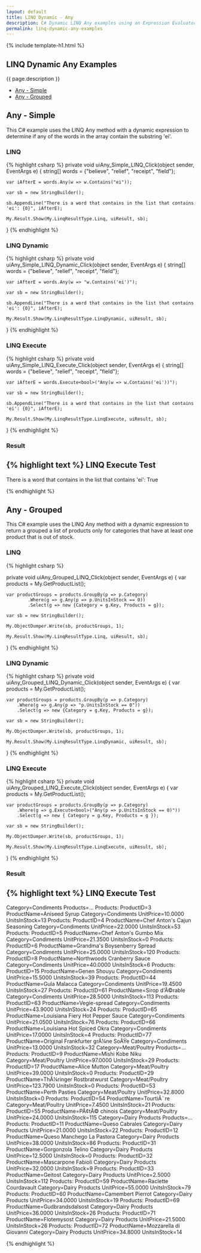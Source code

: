 ```yaml
---
layout: default
title: LINQ Dynamic - Any
description: C# Dynamic LINQ Any examples using an Expression Evaluator.
permalink: linq-dynamic-any-examples
---
```


{% include template-h1.html %}

## LINQ Dynamic Any Examples
{{ page.description }}

- [Any - Simple](#any---simple)
- [Any - Grouped](#any---grouped)

## Any - Simple
This C# example uses the LINQ Any method with a dynamic expression to determine if any of the words in the array contain the substring 'ei'.

### LINQ
{% highlight csharp %}
private void uiAny_Simple_LINQ_Click(object sender, EventArgs e)
{
	string[] words = {"believe", "relief", "receipt", "field"};

	var iAfterE = words.Any(w => w.Contains("ei"));

	var sb = new StringBuilder();

	sb.AppendLine("There is a word that contains in the list that contains 'ei': {0}", iAfterE);

	My.Result.Show(My.LinqResultType.Linq, uiResult, sb);
}
{% endhighlight %}

### LINQ Dynamic
{% highlight csharp %}
private void uiAny_Simple_LINQ_Dynamic_Click(object sender, EventArgs e)
{
	string[] words = {"believe", "relief", "receipt", "field"};

	var iAfterE = words.Any(w => "w.Contains('ei')");

	var sb = new StringBuilder();

	sb.AppendLine("There is a word that contains in the list that contains 'ei': {0}", iAfterE);

	My.Result.Show(My.LinqResultType.LinqDynamic, uiResult, sb);
}
{% endhighlight %}

### LINQ Execute
{% highlight csharp %}
private void uiAny_Simple_LINQ_Execute_Click(object sender, EventArgs e)
{
	string[] words = {"believe", "relief", "receipt", "field"};

	var iAfterE = words.Execute<bool>("Any(w => w.Contains('ei'))");

	var sb = new StringBuilder();

	sb.AppendLine("There is a word that contains in the list that contains 'ei': {0}", iAfterE);

	My.Result.Show(My.LinqResultType.LinqExecute, uiResult, sb);
}
{% endhighlight %}

### Result
{% highlight text %}
LINQ Execute Test
------------------------------
There is a word that contains in the list that contains 'ei': True

{% endhighlight %}

## Any - Grouped
This C# example uses the LINQ Any method with a dynamic expression to return a grouped a list of products only for categories that have at least one product that is out of stock.

### LINQ
{% highlight csharp %}

private void uiAny_Grouped_LINQ_Click(object sender, EventArgs e)
{
	var products = My.GetProductList();

	var productGroups = products.GroupBy(p => p.Category)
			.Where(g => g.Any(p => p.UnitsInStock == 0))
			.Select(g => new {Category = g.Key, Products = g});

	var sb = new StringBuilder();

	My.ObjectDumper.Write(sb, productGroups, 1);

	My.Result.Show(My.LinqResultType.Linq, uiResult, sb);
}
{% endhighlight %}

### LINQ Dynamic
{% highlight csharp %}
private void uiAny_Grouped_LINQ_Dynamic_Click(object sender, EventArgs e)
{
	var products = My.GetProductList();

	var productGroups = products.GroupBy(p => p.Category)
		.Where(g => g.Any(p => "p.UnitsInStock == 0"))
		.Select(g => new {Category = g.Key, Products = g});

	var sb = new StringBuilder();

	My.ObjectDumper.Write(sb, productGroups, 1);

	My.Result.Show(My.LinqResultType.LinqDynamic, uiResult, sb);
}
{% endhighlight %}

### LINQ Execute
{% highlight csharp %}
private void uiAny_Grouped_LINQ_Execute_Click(object sender, EventArgs e)
{
	var products = My.GetProductList();

	var productGroups = products.GroupBy(p => p.Category)
		.Where(g => g.Execute<bool>("Any(p => p.UnitsInStock == 0)"))
		.Select(g => new { Category = g.Key, Products = g });

	var sb = new StringBuilder();

	My.ObjectDumper.Write(sb, productGroups, 1);

	My.Result.Show(My.LinqResultType.LinqExecute, uiResult, sb);
}
{% endhighlight %}

### Result
{% highlight text %}
LINQ Execute Test
------------------------------
Category=Condiments    Products=... 
  Products: ProductID=3  ProductName=Aniseed Syrup      Category=Condiments    UnitPrice=10.0000      UnitsInStock=13 
  Products: ProductID=4  ProductName=Chef Anton's Cajun Seasoning        Category=Condiments    UnitPrice=22.0000      UnitsInStock=53 
  Products: ProductID=5  ProductName=Chef Anton's Gumbo Mix      Category=Condiments    UnitPrice=21.3500      UnitsInStock=0 
  Products: ProductID=6  ProductName=Grandma's Boysenberry Spread        Category=Condiments    UnitPrice=25.0000      UnitsInStock=120 
  Products: ProductID=8  ProductName=Northwoods Cranberry Sauce  Category=Condiments    UnitPrice=40.0000      UnitsInStock=6 
  Products: ProductID=15  ProductName=Genen Shouyu        Category=Condiments    UnitPrice=15.5000      UnitsInStock=39 
  Products: ProductID=44  ProductName=Gula Malacca        Category=Condiments    UnitPrice=19.4500      UnitsInStock=27 
  Products: ProductID=61  ProductName=Sirop d'Ã©rable      Category=Condiments    UnitPrice=28.5000      UnitsInStock=113 
  Products: ProductID=63  ProductName=Vegie-spread        Category=Condiments    UnitPrice=43.9000      UnitsInStock=24 
  Products: ProductID=65  ProductName=Louisiana Fiery Hot Pepper Sauce    Category=Condiments    UnitPrice=21.0500      UnitsInStock=76 
  Products: ProductID=66  ProductName=Louisiana Hot Spiced Okra  Category=Condiments    UnitPrice=17.0000      UnitsInStock=4 
  Products: ProductID=77  ProductName=Original Frankfurter grÃ¼ne SoÃŸe    Category=Condiments    UnitPrice=13.0000      UnitsInStock=32 
Category=Meat/Poultry  Products=... 
  Products: ProductID=9  ProductName=Mishi Kobe Niku    Category=Meat/Poultry  UnitPrice=97.0000      UnitsInStock=29 
  Products: ProductID=17  ProductName=Alice Mutton        Category=Meat/Poultry  UnitPrice=39.0000      UnitsInStock=0 
  Products: ProductID=29  ProductName=ThÃ¼ringer Rostbratwurst    Category=Meat/Poultry  UnitPrice=123.7900      UnitsInStock=0 
  Products: ProductID=53  ProductName=Perth Pasties      Category=Meat/Poultry  UnitPrice=32.8000      UnitsInStock=0 
  Products: ProductID=54  ProductName=TourtiÃ¨re  Category=Meat/Poultry  UnitPrice=7.4500        UnitsInStock=21 
  Products: ProductID=55  ProductName=PÃ¢tÃ© chinois        Category=Meat/Poultry  UnitPrice=24.0000      UnitsInStock=115 
Category=Dairy Products        Products=... 
  Products: ProductID=11  ProductName=Queso Cabrales      Category=Dairy Products        UnitPrice=21.0000      UnitsInStock=22 
  Products: ProductID=12  ProductName=Queso Manchego La Pastora  Category=Dairy Products        UnitPrice=38.0000      UnitsInStock=86 
  Products: ProductID=31  ProductName=Gorgonzola Telino  Category=Dairy Products        UnitPrice=12.5000      UnitsInStock=0 
  Products: ProductID=32  ProductName=Mascarpone Fabioli  Category=Dairy Products        UnitPrice=32.0000      UnitsInStock=9 
  Products: ProductID=33  ProductName=Geitost    Category=Dairy Products        UnitPrice=2.5000        UnitsInStock=112 
  Products: ProductID=59  ProductName=Raclette Courdavault        Category=Dairy Products        UnitPrice=55.0000      UnitsInStock=79 
  Products: ProductID=60  ProductName=Camembert Pierrot  Category=Dairy Products        UnitPrice=34.0000      UnitsInStock=19 
  Products: ProductID=69  ProductName=Gudbrandsdalsost    Category=Dairy Products        UnitPrice=36.0000      UnitsInStock=26 
  Products: ProductID=71  ProductName=Flotemysost        Category=Dairy Products        UnitPrice=21.5000      UnitsInStock=26 
  Products: ProductID=72  ProductName=Mozzarella di Giovanni      Category=Dairy Products        UnitPrice=34.8000      UnitsInStock=14

{% endhighlight %}
